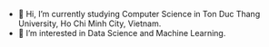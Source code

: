 - 👋 Hi, I’m currently studying Computer Science in Ton Duc Thang University, Ho Chi Minh City, Vietnam.
- 🌱 I’m interested in Data Science and Machine Learning.

<!---
thantthirimaung/thantthirimaung is a ✨ special ✨ repository because its `README.md` (this file) appears on your GitHub profile.
You can click the Preview link to take a look at your changes.
--->
